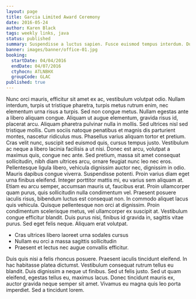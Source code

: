```yaml
---
layout: page
title: Garcia Limited Award Ceremony
date: 2016-05-24
author: Karen Black
tags: weekly links, java
status: published
summary: Suspendisse a luctus sapien. Fusce euismod tempus interdum. Duis.
banner: images/banner/office-01.jpg
booking:
  startDate: 04/04/2016
  endDate: 04/07/2016
  ctyhocn: ATLNBHX
  groupCode: GLAC
published: true
---
```

Nunc orci mauris, efficitur sit amet ex ac, vestibulum volutpat odio. Nullam interdum, turpis ut tristique pharetra, turpis metus rutrum enim, nec elementum urna risus a turpis. Sed non congue metus. Nullam egestas ante a libero aliquam congue. Aliquam ut augue elementum, gravida risus id, placerat arcu. Aliquam pharetra pulvinar nulla in mollis. Sed ultrices nisl sed tristique mollis. Cum sociis natoque penatibus et magnis dis parturient montes, nascetur ridiculus mus. Phasellus varius aliquam tortor et pretium. Cras velit nunc, suscipit sed euismod quis, cursus tempus justo. Vestibulum ac neque a libero lacinia facilisis a ut nisi. Donec est arcu, volutpat a maximus quis, congue nec ante. Sed pretium, massa sit amet consequat sollicitudin, nibh diam ultrices arcu, ornare feugiat nunc leo nec eros.
Pellentesque ligula libero, vehicula dignissim auctor nec, dignissim in odio. Mauris dapibus congue viverra. Suspendisse potenti. Proin varius diam eget urna finibus eleifend. Integer porttitor mattis mi, eu varius sem aliquam at. Etiam eu arcu semper, accumsan mauris ut, faucibus erat. Proin ullamcorper quam purus, quis sollicitudin nulla condimentum vel. Praesent posuere iaculis risus, bibendum luctus est consequat non. In commodo aliquet lacus quis vehicula. Quisque pellentesque non orci at dignissim. Proin condimentum scelerisque metus, vel ullamcorper ex suscipit at. Vestibulum congue efficitur blandit. Duis purus nisi, finibus id gravida in, sagittis vitae purus. Sed eget felis neque. Aliquam erat volutpat.

* Cras ultrices libero laoreet urna sodales cursus
* Nullam eu orci a massa sagittis sollicitudin
* Praesent et lectus nec augue convallis efficitur.

Duis quis nisi a felis rhoncus posuere. Praesent iaculis tincidunt eleifend. In hac habitasse platea dictumst. Vestibulum consequat rutrum tellus eu blandit. Duis dignissim a neque ut finibus. Sed ut felis justo. Sed ut quam eleifend, egestas tellus eu, maximus lacus. Donec tincidunt mauris ex, auctor gravida neque semper sit amet. Vivamus eu magna quis leo porta imperdiet. Sed a tincidunt lorem.

